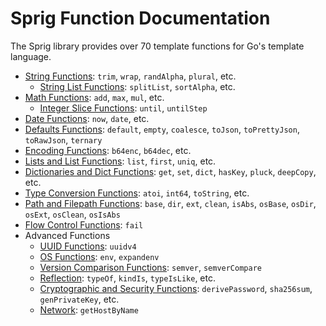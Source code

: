# Sprig Function Documentation

The Sprig library provides over 70 template functions for Go's template language.

- [String Functions](strings.md): `trim`, `wrap`, `randAlpha`, `plural`, etc.
  - [String List Functions](string_slice.md): `splitList`, `sortAlpha`, etc.
- [Math Functions](math.md): `add`, `max`, `mul`, etc.
  - [Integer Slice Functions](integer_slice.md): `until`, `untilStep`
- [Date Functions](date.md): `now`, `date`, etc.
- [Defaults Functions](defaults.md): `default`, `empty`, `coalesce`, `toJson`, `toPrettyJson`, `toRawJson`, `ternary`
- [Encoding Functions](encoding.md): `b64enc`, `b64dec`, etc.
- [Lists and List Functions](lists.md): `list`, `first`, `uniq`, etc.
- [Dictionaries and Dict Functions](dicts.md): `get`, `set`, `dict`, `hasKey`, `pluck`, `deepCopy`, etc.
- [Type Conversion Functions](conversion.md): `atoi`, `int64`, `toString`, etc.
- [Path and Filepath Functions](paths.md): `base`, `dir`, `ext`, `clean`, `isAbs`, `osBase`, `osDir`, `osExt`, `osClean`, `osIsAbs`
- [Flow Control Functions](flow_control.md): `fail`
- Advanced Functions
  - [UUID Functions](uuid.md): `uuidv4`
  - [OS Functions](os.md): `env`, `expandenv`
  - [Version Comparison Functions](semver.md): `semver`, `semverCompare`
  - [Reflection](reflection.md): `typeOf`, `kindIs`, `typeIsLike`, etc.
  - [Cryptographic and Security Functions](crypto.md): `derivePassword`, `sha256sum`, `genPrivateKey`, etc.
  - [Network](network.md): `getHostByName`
